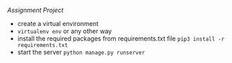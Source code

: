 *Assignment Project*
- create a virtual environment
- `virtualenv env` or any other way
- install the required packages from requirements.txt file `pip3 install -r requirements.txt`
- start the server `python manage.py runserver`
